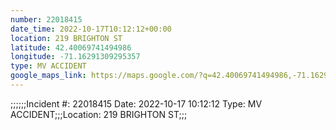 ```yaml
---
number: 22018415
date_time: 2022-10-17T10:12:12+00:00
location: 219 BRIGHTON ST
latitude: 42.40069741494986
longitude: -71.16291309295357
type: MV ACCIDENT
google_maps_link: https://maps.google.com/?q=42.40069741494986,-71.16291309295357
---
```


;;;;;;Incident #: 22018415  Date: 2022-10-17 10:12:12   Type: MV ACCIDENT;;;Location: 219 BRIGHTON ST;;;
